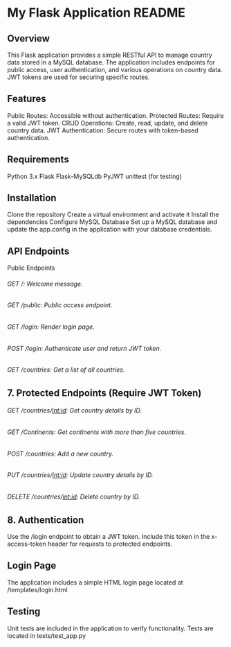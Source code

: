 # My Flask Application README

##  Overview

This Flask application provides a simple RESTful API to manage country data stored in a MySQL database. The application includes endpoints for public access, user authentication, and various operations on country data. JWT tokens are used for securing specific routes.

##  Features

Public Routes: Accessible without authentication.
Protected Routes: Require a valid JWT token.
CRUD Operations: Create, read, update, and delete country data.
JWT Authentication: Secure routes with token-based authentication.

## Requirements

Python 3.x
Flask
Flask-MySQLdb
PyJWT
unittest (for testing)


## Installation

Clone the repository
Create a virtual environment and activate it
Install the dependencies
Configure MySQL Database
Set up a MySQL database and update the app.config in the application with your database credentials.

## API Endpoints
Public Endpoints

###### GET /: Welcome message.
###### GET /public: Public access endpoint.
###### GET /login: Render login page.
###### POST /login: Authenticate user and return JWT token.
###### GET /countries: Get a list of all countries.

## 7. Protected Endpoints (Require JWT Token)
###### GET /countries/<int:id>: Get country details by ID.
###### GET /Continents: Get continents with more than five countries.
###### POST /countries: Add a new country.
###### PUT /countries/<int:id>: Update country details by ID.
###### DELETE /countries/<int:id>: Delete country by ID.

## 8. Authentication
Use the /login endpoint to obtain a JWT token. Include this token in the x-access-token header for requests to protected endpoints.

## Login Page
The application includes a simple HTML login page located at /templates/login.html

## Testing
Unit tests are included in the application to verify functionality. Tests are located in tests/test_app.py


